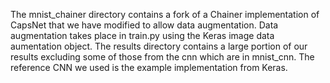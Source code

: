 The mnist\_chainer directory contains a fork of a Chainer implementation of CapsNet that we have modified to allow data augmentation. Data augmentation takes place in train.py using the Keras image data aumentation object. The results directory contains a large portion of our results excluding some of those from the cnn which are in mnist\_cnn. The reference CNN we used is the example implementation from Keras.
